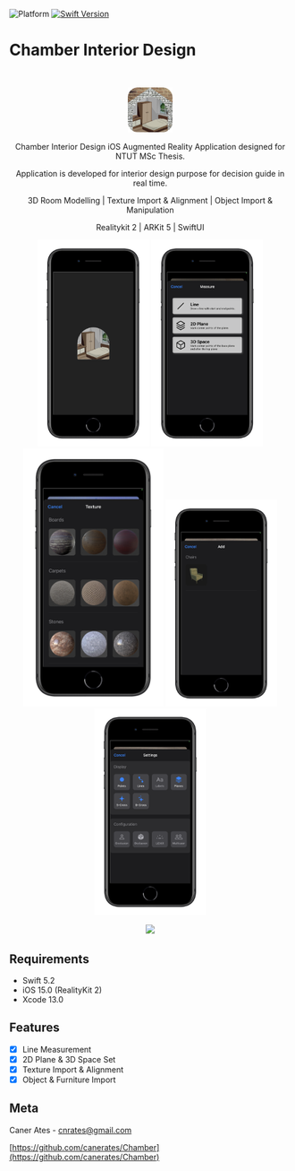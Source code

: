 ![Platform](https://img.shields.io/badge/platform-iOS-lightgrey)
[![Swift Version][swift-image]][swift-url]

# Chamber Interior Design
<br />
<p align="center">
  <a href="https://github.com/canerates/Chamber">
    <img src="chamber-logo.png" alt="Logo" width="80" height="80">
  </a>
  <p align="center">
    Chamber Interior Design iOS Augmented Reality Application designed for NTUT MSc Thesis. 
  </p>
  <p align="center">
    Application is developed for interior design purpose for decision guide in real time.
  </p>
  <p align="center">
    3D Room Modelling | Texture Import & Alignment | Object Import & Manipulation
  </p>
  <p align="center">
    Realitykit 2 | ARKit 5 | SwiftUI
  </p>
</p>

<p align="row">
  <p align="center">
    <img src= "chamber-launchscreen.png" width="200" >
    <img src= "chamber-measuremenu.png" width="200" >
    <img src= "chamber-texturemenu.png" width="250" >
    <img src= "chamber-addmenu.png" width="200" >
    <img src= "chamber-settingsmenu.png" width="200" >
  </p>
</p>

<p align="row">
  <p align="center">
    <img src= "https://media.giphy.com/media/LTjtG3deSPlDBSJEH3/giphy.gif" width="200" >
  </p>
</p>

## Requirements

- Swift 5.2
- iOS 15.0 (RealityKit 2)
- Xcode 13.0 

## Features

- [x] Line Measurement
- [x] 2D Plane & 3D Space Set
- [x] Texture Import & Alignment
- [x] Object & Furniture Import

## Meta

Caner Ates - cnrates@gmail.com

[https://github.com/canerates/Chamber](https://github.com/canerates/Chamber)

[swift-image]:https://img.shields.io/badge/Swift-5.2-orange?logo=swift
[swift-url]: https://swift.org/
